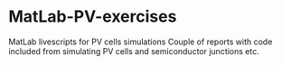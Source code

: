 # MatLab-PV-exercises
MatLab livescripts for PV cells simulations
Couple of reports with code included from simulating PV cells and semiconductor junctions etc.
